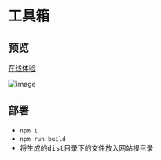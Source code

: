 # 工具箱

## 预览
[在线体验](https://tools.bocchi.vip/)  

![image](https://github.com/user-attachments/assets/636324ee-227f-41a6-8e59-30edac2aa69e)

## 部署
- ```npm i```
- ```npm run build```
- 将生成的<kbd>dist</kbd>目录下的文件放入网站根目录
